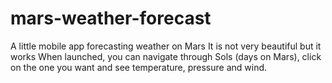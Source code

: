 # mars-weather-forecast
A little mobile app forecasting weather on Mars
It is not very beautiful but it works
When launched, you can navigate through Sols (days on Mars), click on the one you want and see temperature, pressure and wind.

